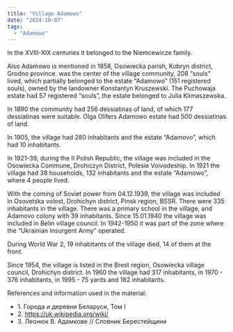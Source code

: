 ```yaml
---
title: "Village Adamowo"
date: "2024-10-07"
tags: 
  - "Adamowo"
---
```


In the XVIII-XIX centuries it belonged to the Niemcewicze family.

Also Adamowo is mentioned in 1858, Osowiecka parish, Kobryn district, Grodno province. was the center of the village community, 208 “souls” lived, which partially belonged to the estate “Adamowo” (151 registered souls), owned by the landowner Konstantyn Kruszewski. The Puchowaja estate had 57 registered “souls”, the estate belonged to Julia Klimaszewska.

In 1890 the community had 256 dessiatinas of land, of which 177 dessiatinas were suitable. Olga Olifers Adamowo estate had 500 dessiatinas of land.

In 1905, the village had 280 inhabitants and the estate “Adamovo”, which had 10 inhabitants.

In 1921-39, during the II Polish Republic, the village was included in the Osowiecka Commune, Drohiczyn District, Polesie Voivodeship. In 1921 the village had 38 households, 132 inhabitants and the estate “Adamowo”, where 4 people lived.

With the coming of Soviet power from 04.12.1939, the village was included in Osovetska volost, Drohichyn district, Pinsk region, BSSR. There were 335 inhabitants in the village. There was a primary school in the village, and Adamovo colony with 39 inhabitants. Since 15.01.1940 the village was included in Belin village council. In 1942-1950 it was part of the zone where the “Ukrainian Insurgent Army” operated.

During World War 2, 19 inhabitants of the village died, 14 of them at the front.

Since 1954, the village is listed in the Brest region, Osowiecka village council, Drohichyn district.
In 1960 the village had 317 inhabitants, in 1970 - 376 inhabitants, in 1995 - 75 yards and 182 inhabitants.


References and information used in the material:

- 1\. Города и деревни Беларуси, Том I
- 2\. https://uk.wikipedia.org/wiki/
- 3\. Леонюк В. Адамкове // Словник Берестейщини
